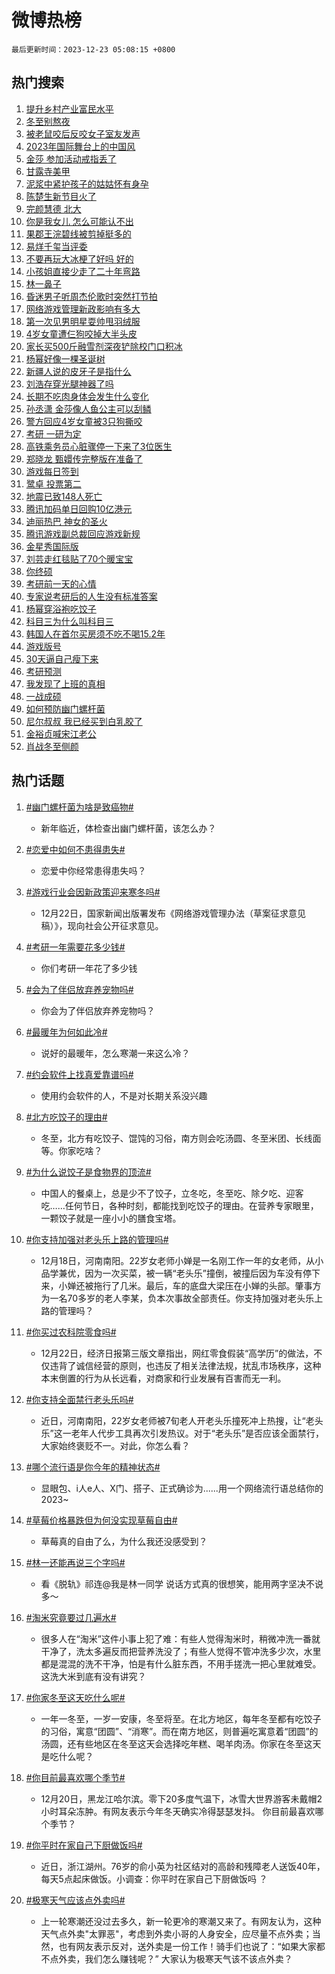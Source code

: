 # 微博热榜

`最后更新时间：2023-12-23 05:08:15 +0800`

## 热门搜索

1. [提升乡村产业富民水平](https://m.weibo.cn/search?containerid=100103type%3D1%26t%3D10%26q%3D%23%E6%8F%90%E5%8D%87%E4%B9%A1%E6%9D%91%E4%BA%A7%E4%B8%9A%E5%AF%8C%E6%B0%91%E6%B0%B4%E5%B9%B3%23&stream_entry_id=51&isnewpage=1&extparam=seat%3D1%26cate%3D10103%26stream_entry_id%3D51%26pos%3D0%26filter_type%3Drealtimehot%26c_type%3D51%26q%3D%2523%25E6%258F%2590%25E5%258D%2587%25E4%25B9%25A1%25E6%259D%2591%25E4%25BA%25A7%25E4%25B8%259A%25E5%25AF%258C%25E6%25B0%2591%25E6%25B0%25B4%25E5%25B9%25B3%2523%26dgr%3D0%26display_time%3D1703279294%26pre_seqid%3D1703279294079032185214)
1. [冬至别熬夜](https://m.weibo.cn/search?containerid=100103type%3D1%26t%3D10%26q%3D%E5%86%AC%E8%87%B3%E5%88%AB%E7%86%AC%E5%A4%9C&stream_entry_id=31&isnewpage=1&extparam=seat%3D1%26band_rank%3D1%26flag%3D16%26filter_type%3Drealtimehot%26stream_entry_id%3D31%26c_type%3D31%26dgr%3D0%26cate%3D5001%26lcate%3D5001%26q%3D%25E5%2586%25AC%25E8%2587%25B3%25E5%2588%25AB%25E7%2586%25AC%25E5%25A4%259C%26realpos%3D1%26pos%3D0%26display_time%3D1703279294%26pre_seqid%3D1703279294079032185214)
1. [被老鼠咬后反咬女子室友发声](https://m.weibo.cn/search?containerid=100103type%3D1%26t%3D10%26q%3D%23%E8%A2%AB%E8%80%81%E9%BC%A0%E5%92%AC%E5%90%8E%E5%8F%8D%E5%92%AC%E5%A5%B3%E5%AD%90%E5%AE%A4%E5%8F%8B%E5%8F%91%E5%A3%B0%23&stream_entry_id=31&isnewpage=1&extparam=seat%3D1%26band_rank%3D2%26flag%3D2%26filter_type%3Drealtimehot%26stream_entry_id%3D31%26c_type%3D31%26dgr%3D0%26cate%3D5001%26lcate%3D5001%26q%3D%2523%25E8%25A2%25AB%25E8%2580%2581%25E9%25BC%25A0%25E5%2592%25AC%25E5%2590%258E%25E5%258F%258D%25E5%2592%25AC%25E5%25A5%25B3%25E5%25AD%2590%25E5%25AE%25A4%25E5%258F%258B%25E5%258F%2591%25E5%25A3%25B0%2523%26realpos%3D2%26pos%3D1%26display_time%3D1703279294%26pre_seqid%3D1703279294079032185214)
1. [2023年国际舞台上的中国风](https://m.weibo.cn/search?containerid=100103type%3D1%26t%3D10%26q%3D%232023%E5%B9%B4%E5%9B%BD%E9%99%85%E8%88%9E%E5%8F%B0%E4%B8%8A%E7%9A%84%E4%B8%AD%E5%9B%BD%E9%A3%8E%23&stream_entry_id=31&isnewpage=1&extparam=seat%3D1%26band_rank%3D3%26flag%3D0%26filter_type%3Drealtimehot%26stream_entry_id%3D31%26c_type%3D31%26dgr%3D0%26cate%3D5001%26lcate%3D5001%26q%3D%25232023%25E5%25B9%25B4%25E5%259B%25BD%25E9%2599%2585%25E8%2588%259E%25E5%258F%25B0%25E4%25B8%258A%25E7%259A%2584%25E4%25B8%25AD%25E5%259B%25BD%25E9%25A3%258E%2523%26realpos%3D3%26pos%3D2%26display_time%3D1703279294%26pre_seqid%3D1703279294079032185214)
1. [金莎 参加活动戒指丢了](https://m.weibo.cn/search?containerid=100103type%3D1%26t%3D10%26q%3D%E9%87%91%E8%8E%8E+%E5%8F%82%E5%8A%A0%E6%B4%BB%E5%8A%A8%E6%88%92%E6%8C%87%E4%B8%A2%E4%BA%86&stream_entry_id=31&isnewpage=1&extparam=seat%3D1%26band_rank%3D4%26flag%3D2%26filter_type%3Drealtimehot%26stream_entry_id%3D31%26c_type%3D31%26dgr%3D0%26cate%3D5001%26lcate%3D5001%26q%3D%25E9%2587%2591%25E8%258E%258E%2520%25E5%258F%2582%25E5%258A%25A0%25E6%25B4%25BB%25E5%258A%25A8%25E6%2588%2592%25E6%258C%2587%25E4%25B8%25A2%25E4%25BA%2586%26realpos%3D4%26pos%3D3%26display_time%3D1703279294%26pre_seqid%3D1703279294079032185214)
1. [甘露寺美甲](https://m.weibo.cn/search?containerid=100103type%3D1%26t%3D10%26q%3D%E7%94%98%E9%9C%B2%E5%AF%BA%E7%BE%8E%E7%94%B2&stream_entry_id=31&isnewpage=1&extparam=seat%3D1%26band_rank%3D5%26flag%3D2%26filter_type%3Drealtimehot%26stream_entry_id%3D31%26c_type%3D31%26dgr%3D0%26cate%3D5001%26lcate%3D5001%26q%3D%25E7%2594%2598%25E9%259C%25B2%25E5%25AF%25BA%25E7%25BE%258E%25E7%2594%25B2%26realpos%3D5%26pos%3D4%26display_time%3D1703279294%26pre_seqid%3D1703279294079032185214)
1. [泥浆中紧护孩子的姑姑怀有身孕](https://m.weibo.cn/search?containerid=100103type%3D1%26t%3D10%26q%3D%23%E6%B3%A5%E6%B5%86%E4%B8%AD%E7%B4%A7%E6%8A%A4%E5%AD%A9%E5%AD%90%E7%9A%84%E5%A7%91%E5%A7%91%E6%80%80%E6%9C%89%E8%BA%AB%E5%AD%95%23&stream_entry_id=31&isnewpage=1&extparam=seat%3D1%26band_rank%3D6%26flag%3D0%26filter_type%3Drealtimehot%26stream_entry_id%3D31%26c_type%3D31%26dgr%3D0%26cate%3D5001%26lcate%3D5001%26q%3D%2523%25E6%25B3%25A5%25E6%25B5%2586%25E4%25B8%25AD%25E7%25B4%25A7%25E6%258A%25A4%25E5%25AD%25A9%25E5%25AD%2590%25E7%259A%2584%25E5%25A7%2591%25E5%25A7%2591%25E6%2580%2580%25E6%259C%2589%25E8%25BA%25AB%25E5%25AD%2595%2523%26realpos%3D6%26pos%3D5%26display_time%3D1703279294%26pre_seqid%3D1703279294079032185214)
1. [陈楚生新节目火了](https://m.weibo.cn/search?containerid=100103type%3D1%26t%3D10%26q%3D%23%E9%99%88%E6%A5%9A%E7%94%9F%E6%96%B0%E8%8A%82%E7%9B%AE%E7%81%AB%E4%BA%86%23&stream_entry_id=31&isnewpage=1&extparam=seat%3D1%26band_rank%3D7%26pos%3D6%26filter_type%3Drealtimehot%26is_ad_pos%3D1%26c_type%3D31%26topic_ad%3D1%26cate%3D5001%26stream_entry_id%3D31%26dgr%3D0%26adid%3D215477%26q%3D%2523%25E9%2599%2588%25E6%25A5%259A%25E7%2594%259F%25E6%2596%25B0%25E8%258A%2582%25E7%259B%25AE%25E7%2581%25AB%25E4%25BA%2586%2523%26lcate%3D5001%26display_time%3D1703279294%26pre_seqid%3D1703279294079032185214)
1. [完颜慧德 北大](https://m.weibo.cn/search?containerid=100103type%3D1%26t%3D10%26q%3D%E5%AE%8C%E9%A2%9C%E6%85%A7%E5%BE%B7+%E5%8C%97%E5%A4%A7&stream_entry_id=31&isnewpage=1&extparam=seat%3D1%26band_rank%3D7%26flag%3D2%26filter_type%3Drealtimehot%26stream_entry_id%3D31%26c_type%3D31%26dgr%3D0%26cate%3D5001%26lcate%3D5001%26q%3D%25E5%25AE%258C%25E9%25A2%259C%25E6%2585%25A7%25E5%25BE%25B7%2520%25E5%258C%2597%25E5%25A4%25A7%26realpos%3D7%26pos%3D7%26display_time%3D1703279294%26pre_seqid%3D1703279294079032185214)
1. [你是我女儿 怎么可能认不出](https://m.weibo.cn/search?containerid=100103type%3D1%26t%3D10%26q%3D%E4%BD%A0%E6%98%AF%E6%88%91%E5%A5%B3%E5%84%BF+%E6%80%8E%E4%B9%88%E5%8F%AF%E8%83%BD%E8%AE%A4%E4%B8%8D%E5%87%BA&stream_entry_id=31&isnewpage=1&extparam=seat%3D1%26band_rank%3D8%26flag%3D2%26filter_type%3Drealtimehot%26stream_entry_id%3D31%26c_type%3D31%26dgr%3D0%26cate%3D5001%26lcate%3D5001%26q%3D%25E4%25BD%25A0%25E6%2598%25AF%25E6%2588%2591%25E5%25A5%25B3%25E5%2584%25BF%2520%25E6%2580%258E%25E4%25B9%2588%25E5%258F%25AF%25E8%2583%25BD%25E8%25AE%25A4%25E4%25B8%258D%25E5%2587%25BA%26realpos%3D8%26pos%3D8%26display_time%3D1703279294%26pre_seqid%3D1703279294079032185214)
1. [果郡王浣碧线被剪掉挺多的](https://m.weibo.cn/search?containerid=100103type%3D1%26t%3D10%26q%3D%E6%9E%9C%E9%83%A1%E7%8E%8B%E6%B5%A3%E7%A2%A7%E7%BA%BF%E8%A2%AB%E5%89%AA%E6%8E%89%E6%8C%BA%E5%A4%9A%E7%9A%84&stream_entry_id=31&isnewpage=1&extparam=seat%3D1%26band_rank%3D9%26flag%3D2%26filter_type%3Drealtimehot%26stream_entry_id%3D31%26c_type%3D31%26dgr%3D0%26cate%3D5001%26lcate%3D5001%26q%3D%25E6%259E%259C%25E9%2583%25A1%25E7%258E%258B%25E6%25B5%25A3%25E7%25A2%25A7%25E7%25BA%25BF%25E8%25A2%25AB%25E5%2589%25AA%25E6%258E%2589%25E6%258C%25BA%25E5%25A4%259A%25E7%259A%2584%26realpos%3D9%26pos%3D9%26display_time%3D1703279294%26pre_seqid%3D1703279294079032185214)
1. [易烊千玺当评委](https://m.weibo.cn/search?containerid=100103type%3D1%26t%3D10%26q%3D%E6%98%93%E7%83%8A%E5%8D%83%E7%8E%BA%E5%BD%93%E8%AF%84%E5%A7%94&stream_entry_id=31&isnewpage=1&extparam=seat%3D1%26band_rank%3D10%26flag%3D16%26filter_type%3Drealtimehot%26stream_entry_id%3D31%26c_type%3D31%26dgr%3D0%26cate%3D5001%26lcate%3D5001%26q%3D%25E6%2598%2593%25E7%2583%258A%25E5%258D%2583%25E7%258E%25BA%25E5%25BD%2593%25E8%25AF%2584%25E5%25A7%2594%26realpos%3D10%26pos%3D10%26display_time%3D1703279294%26pre_seqid%3D1703279294079032185214)
1. [不要再玩大冰梗了好吗 好的](https://m.weibo.cn/search?containerid=100103type%3D1%26t%3D10%26q%3D%E4%B8%8D%E8%A6%81%E5%86%8D%E7%8E%A9%E5%A4%A7%E5%86%B0%E6%A2%97%E4%BA%86%E5%A5%BD%E5%90%97+%E5%A5%BD%E7%9A%84&stream_entry_id=31&isnewpage=1&extparam=seat%3D1%26band_rank%3D11%26flag%3D2%26filter_type%3Drealtimehot%26stream_entry_id%3D31%26c_type%3D31%26dgr%3D0%26cate%3D5001%26lcate%3D5001%26q%3D%25E4%25B8%258D%25E8%25A6%2581%25E5%2586%258D%25E7%258E%25A9%25E5%25A4%25A7%25E5%2586%25B0%25E6%25A2%2597%25E4%25BA%2586%25E5%25A5%25BD%25E5%2590%2597%2520%25E5%25A5%25BD%25E7%259A%2584%26realpos%3D11%26pos%3D11%26display_time%3D1703279294%26pre_seqid%3D1703279294079032185214)
1. [小孩姐直接少走了二十年弯路](https://m.weibo.cn/search?containerid=100103type%3D1%26t%3D10%26q%3D%E5%B0%8F%E5%AD%A9%E5%A7%90%E7%9B%B4%E6%8E%A5%E5%B0%91%E8%B5%B0%E4%BA%86%E4%BA%8C%E5%8D%81%E5%B9%B4%E5%BC%AF%E8%B7%AF&stream_entry_id=31&isnewpage=1&extparam=seat%3D1%26band_rank%3D12%26flag%3D2%26filter_type%3Drealtimehot%26stream_entry_id%3D31%26c_type%3D31%26dgr%3D0%26cate%3D5001%26lcate%3D5001%26q%3D%25E5%25B0%258F%25E5%25AD%25A9%25E5%25A7%2590%25E7%259B%25B4%25E6%258E%25A5%25E5%25B0%2591%25E8%25B5%25B0%25E4%25BA%2586%25E4%25BA%258C%25E5%258D%2581%25E5%25B9%25B4%25E5%25BC%25AF%25E8%25B7%25AF%26realpos%3D12%26pos%3D12%26display_time%3D1703279294%26pre_seqid%3D1703279294079032185214)
1. [林一鼻子](https://m.weibo.cn/search?containerid=100103type%3D1%26t%3D10%26q%3D%E6%9E%97%E4%B8%80%E9%BC%BB%E5%AD%90&stream_entry_id=31&isnewpage=1&extparam=seat%3D1%26band_rank%3D13%26flag%3D2%26filter_type%3Drealtimehot%26stream_entry_id%3D31%26c_type%3D31%26dgr%3D0%26cate%3D5001%26lcate%3D5001%26q%3D%25E6%259E%2597%25E4%25B8%2580%25E9%25BC%25BB%25E5%25AD%2590%26realpos%3D13%26pos%3D13%26display_time%3D1703279294%26pre_seqid%3D1703279294079032185214)
1. [昏迷男子听周杰伦歌时突然打节拍](https://m.weibo.cn/search?containerid=100103type%3D1%26t%3D10%26q%3D%23%E6%98%8F%E8%BF%B7%E7%94%B7%E5%AD%90%E5%90%AC%E5%91%A8%E6%9D%B0%E4%BC%A6%E6%AD%8C%E6%97%B6%E7%AA%81%E7%84%B6%E6%89%93%E8%8A%82%E6%8B%8D%23&stream_entry_id=31&isnewpage=1&extparam=seat%3D1%26band_rank%3D14%26flag%3D32768%26filter_type%3Drealtimehot%26stream_entry_id%3D31%26c_type%3D31%26dgr%3D0%26cate%3D5001%26lcate%3D5001%26q%3D%2523%25E6%2598%258F%25E8%25BF%25B7%25E7%2594%25B7%25E5%25AD%2590%25E5%2590%25AC%25E5%2591%25A8%25E6%259D%25B0%25E4%25BC%25A6%25E6%25AD%258C%25E6%2597%25B6%25E7%25AA%2581%25E7%2584%25B6%25E6%2589%2593%25E8%258A%2582%25E6%258B%258D%2523%26realpos%3D14%26pos%3D14%26display_time%3D1703279294%26pre_seqid%3D1703279294079032185214)
1. [网络游戏管理新政影响有多大](https://m.weibo.cn/search?containerid=100103type%3D1%26t%3D10%26q%3D%23%E7%BD%91%E7%BB%9C%E6%B8%B8%E6%88%8F%E7%AE%A1%E7%90%86%E6%96%B0%E6%94%BF%E5%BD%B1%E5%93%8D%E6%9C%89%E5%A4%9A%E5%A4%A7%23&stream_entry_id=31&isnewpage=1&extparam=seat%3D1%26band_rank%3D15%26flag%3D0%26filter_type%3Drealtimehot%26stream_entry_id%3D31%26c_type%3D31%26dgr%3D0%26cate%3D5001%26lcate%3D5001%26q%3D%2523%25E7%25BD%2591%25E7%25BB%259C%25E6%25B8%25B8%25E6%2588%258F%25E7%25AE%25A1%25E7%2590%2586%25E6%2596%25B0%25E6%2594%25BF%25E5%25BD%25B1%25E5%2593%258D%25E6%259C%2589%25E5%25A4%259A%25E5%25A4%25A7%2523%26realpos%3D15%26pos%3D15%26display_time%3D1703279294%26pre_seqid%3D1703279294079032185214)
1. [第一次见男明星耍帅甩羽绒服](https://m.weibo.cn/search?containerid=100103type%3D1%26t%3D10%26q%3D%E7%AC%AC%E4%B8%80%E6%AC%A1%E8%A7%81%E7%94%B7%E6%98%8E%E6%98%9F%E8%80%8D%E5%B8%85%E7%94%A9%E7%BE%BD%E7%BB%92%E6%9C%8D&stream_entry_id=31&isnewpage=1&extparam=seat%3D1%26band_rank%3D16%26flag%3D2%26filter_type%3Drealtimehot%26stream_entry_id%3D31%26c_type%3D31%26dgr%3D0%26cate%3D5001%26lcate%3D5001%26q%3D%25E7%25AC%25AC%25E4%25B8%2580%25E6%25AC%25A1%25E8%25A7%2581%25E7%2594%25B7%25E6%2598%258E%25E6%2598%259F%25E8%2580%258D%25E5%25B8%2585%25E7%2594%25A9%25E7%25BE%25BD%25E7%25BB%2592%25E6%259C%258D%26realpos%3D16%26pos%3D16%26display_time%3D1703279294%26pre_seqid%3D1703279294079032185214)
1. [4岁女童遭仨狗咬掉大半头皮](https://m.weibo.cn/search?containerid=100103type%3D1%26t%3D10%26q%3D%234%E5%B2%81%E5%A5%B3%E7%AB%A5%E9%81%AD%E4%BB%A8%E7%8B%97%E5%92%AC%E6%8E%89%E5%A4%A7%E5%8D%8A%E5%A4%B4%E7%9A%AE%23&stream_entry_id=31&isnewpage=1&extparam=seat%3D1%26band_rank%3D17%26flag%3D0%26filter_type%3Drealtimehot%26stream_entry_id%3D31%26c_type%3D31%26dgr%3D0%26cate%3D5001%26lcate%3D5001%26q%3D%25234%25E5%25B2%2581%25E5%25A5%25B3%25E7%25AB%25A5%25E9%2581%25AD%25E4%25BB%25A8%25E7%258B%2597%25E5%2592%25AC%25E6%258E%2589%25E5%25A4%25A7%25E5%258D%258A%25E5%25A4%25B4%25E7%259A%25AE%2523%26realpos%3D17%26pos%3D17%26display_time%3D1703279294%26pre_seqid%3D1703279294079032185214)
1. [家长买500斤融雪剂深夜铲除校门口积冰](https://m.weibo.cn/search?containerid=100103type%3D1%26t%3D10%26q%3D%23%E5%AE%B6%E9%95%BF%E4%B9%B0500%E6%96%A4%E8%9E%8D%E9%9B%AA%E5%89%82%E6%B7%B1%E5%A4%9C%E9%93%B2%E9%99%A4%E6%A0%A1%E9%97%A8%E5%8F%A3%E7%A7%AF%E5%86%B0%23&stream_entry_id=31&isnewpage=1&extparam=seat%3D1%26band_rank%3D18%26flag%3D32768%26filter_type%3Drealtimehot%26stream_entry_id%3D31%26c_type%3D31%26dgr%3D0%26cate%3D5001%26lcate%3D5001%26q%3D%2523%25E5%25AE%25B6%25E9%2595%25BF%25E4%25B9%25B0500%25E6%2596%25A4%25E8%259E%258D%25E9%259B%25AA%25E5%2589%2582%25E6%25B7%25B1%25E5%25A4%259C%25E9%2593%25B2%25E9%2599%25A4%25E6%25A0%25A1%25E9%2597%25A8%25E5%258F%25A3%25E7%25A7%25AF%25E5%2586%25B0%2523%26realpos%3D18%26pos%3D18%26display_time%3D1703279294%26pre_seqid%3D1703279294079032185214)
1. [杨幂好像一棵圣诞树](https://m.weibo.cn/search?containerid=100103type%3D1%26t%3D10%26q%3D%E6%9D%A8%E5%B9%82%E5%A5%BD%E5%83%8F%E4%B8%80%E6%A3%B5%E5%9C%A3%E8%AF%9E%E6%A0%91&stream_entry_id=31&isnewpage=1&extparam=seat%3D1%26band_rank%3D19%26flag%3D2%26filter_type%3Drealtimehot%26stream_entry_id%3D31%26c_type%3D31%26dgr%3D0%26cate%3D5001%26lcate%3D5001%26q%3D%25E6%259D%25A8%25E5%25B9%2582%25E5%25A5%25BD%25E5%2583%258F%25E4%25B8%2580%25E6%25A3%25B5%25E5%259C%25A3%25E8%25AF%259E%25E6%25A0%2591%26realpos%3D19%26pos%3D19%26display_time%3D1703279294%26pre_seqid%3D1703279294079032185214)
1. [新疆人说的皮牙子是指什么](https://m.weibo.cn/search?containerid=100103type%3D1%26t%3D10%26q%3D%23%E6%96%B0%E7%96%86%E4%BA%BA%E8%AF%B4%E7%9A%84%E7%9A%AE%E7%89%99%E5%AD%90%E6%98%AF%E6%8C%87%E4%BB%80%E4%B9%88%23&stream_entry_id=31&isnewpage=1&extparam=seat%3D1%26band_rank%3D20%26flag%3D2%26filter_type%3Drealtimehot%26stream_entry_id%3D31%26c_type%3D31%26dgr%3D0%26cate%3D5001%26lcate%3D5001%26q%3D%2523%25E6%2596%25B0%25E7%2596%2586%25E4%25BA%25BA%25E8%25AF%25B4%25E7%259A%2584%25E7%259A%25AE%25E7%2589%2599%25E5%25AD%2590%25E6%2598%25AF%25E6%258C%2587%25E4%25BB%2580%25E4%25B9%2588%2523%26realpos%3D20%26pos%3D20%26display_time%3D1703279294%26pre_seqid%3D1703279294079032185214)
1. [刘浩存穿光腿神器了吗](https://m.weibo.cn/search?containerid=100103type%3D1%26t%3D10%26q%3D%E5%88%98%E6%B5%A9%E5%AD%98%E7%A9%BF%E5%85%89%E8%85%BF%E7%A5%9E%E5%99%A8%E4%BA%86%E5%90%97&stream_entry_id=31&isnewpage=1&extparam=seat%3D1%26band_rank%3D21%26flag%3D2%26filter_type%3Drealtimehot%26stream_entry_id%3D31%26c_type%3D31%26dgr%3D0%26cate%3D5001%26lcate%3D5001%26q%3D%25E5%2588%2598%25E6%25B5%25A9%25E5%25AD%2598%25E7%25A9%25BF%25E5%2585%2589%25E8%2585%25BF%25E7%25A5%259E%25E5%2599%25A8%25E4%25BA%2586%25E5%2590%2597%26realpos%3D21%26pos%3D21%26display_time%3D1703279294%26pre_seqid%3D1703279294079032185214)
1. [长期不吃肉身体会发生什么变化](https://m.weibo.cn/search?containerid=100103type%3D1%26t%3D10%26q%3D%23%E9%95%BF%E6%9C%9F%E4%B8%8D%E5%90%83%E8%82%89%E8%BA%AB%E4%BD%93%E4%BC%9A%E5%8F%91%E7%94%9F%E4%BB%80%E4%B9%88%E5%8F%98%E5%8C%96%23&stream_entry_id=31&isnewpage=1&extparam=seat%3D1%26band_rank%3D22%26flag%3D0%26filter_type%3Drealtimehot%26stream_entry_id%3D31%26c_type%3D31%26dgr%3D0%26cate%3D5001%26lcate%3D5001%26q%3D%2523%25E9%2595%25BF%25E6%259C%259F%25E4%25B8%258D%25E5%2590%2583%25E8%2582%2589%25E8%25BA%25AB%25E4%25BD%2593%25E4%25BC%259A%25E5%258F%2591%25E7%2594%259F%25E4%25BB%2580%25E4%25B9%2588%25E5%258F%2598%25E5%258C%2596%2523%26realpos%3D22%26pos%3D22%26display_time%3D1703279294%26pre_seqid%3D1703279294079032185214)
1. [孙丞潇 金莎像人鱼公主可以刮鳞](https://m.weibo.cn/search?containerid=100103type%3D1%26t%3D10%26q%3D%E5%AD%99%E4%B8%9E%E6%BD%87+%E9%87%91%E8%8E%8E%E5%83%8F%E4%BA%BA%E9%B1%BC%E5%85%AC%E4%B8%BB%E5%8F%AF%E4%BB%A5%E5%88%AE%E9%B3%9E&stream_entry_id=31&isnewpage=1&extparam=seat%3D1%26band_rank%3D23%26flag%3D0%26filter_type%3Drealtimehot%26stream_entry_id%3D31%26c_type%3D31%26dgr%3D0%26cate%3D5001%26lcate%3D5001%26q%3D%25E5%25AD%2599%25E4%25B8%259E%25E6%25BD%2587%2520%25E9%2587%2591%25E8%258E%258E%25E5%2583%258F%25E4%25BA%25BA%25E9%25B1%25BC%25E5%2585%25AC%25E4%25B8%25BB%25E5%258F%25AF%25E4%25BB%25A5%25E5%2588%25AE%25E9%25B3%259E%26realpos%3D23%26pos%3D23%26display_time%3D1703279294%26pre_seqid%3D1703279294079032185214)
1. [警方回应4岁女童被3只狗撕咬](https://m.weibo.cn/search?containerid=100103type%3D1%26t%3D10%26q%3D%23%E8%AD%A6%E6%96%B9%E5%9B%9E%E5%BA%944%E5%B2%81%E5%A5%B3%E7%AB%A5%E8%A2%AB3%E5%8F%AA%E7%8B%97%E6%92%95%E5%92%AC%23&stream_entry_id=31&isnewpage=1&extparam=seat%3D1%26band_rank%3D24%26flag%3D0%26filter_type%3Drealtimehot%26stream_entry_id%3D31%26c_type%3D31%26dgr%3D0%26cate%3D5001%26lcate%3D5001%26q%3D%2523%25E8%25AD%25A6%25E6%2596%25B9%25E5%259B%259E%25E5%25BA%25944%25E5%25B2%2581%25E5%25A5%25B3%25E7%25AB%25A5%25E8%25A2%25AB3%25E5%258F%25AA%25E7%258B%2597%25E6%2592%2595%25E5%2592%25AC%2523%26realpos%3D24%26pos%3D24%26display_time%3D1703279294%26pre_seqid%3D1703279294079032185214)
1. [考研 一研为定](https://m.weibo.cn/search?containerid=100103type%3D1%26t%3D10%26q%3D%E8%80%83%E7%A0%94+%E4%B8%80%E7%A0%94%E4%B8%BA%E5%AE%9A&stream_entry_id=31&isnewpage=1&extparam=seat%3D1%26band_rank%3D25%26flag%3D0%26filter_type%3Drealtimehot%26stream_entry_id%3D31%26c_type%3D31%26dgr%3D0%26cate%3D5001%26lcate%3D5001%26q%3D%25E8%2580%2583%25E7%25A0%2594%2520%25E4%25B8%2580%25E7%25A0%2594%25E4%25B8%25BA%25E5%25AE%259A%26realpos%3D25%26pos%3D25%26display_time%3D1703279294%26pre_seqid%3D1703279294079032185214)
1. [高铁乘务员心脏骤停一下来了3位医生](https://m.weibo.cn/search?containerid=100103type%3D1%26t%3D10%26q%3D%23%E9%AB%98%E9%93%81%E4%B9%98%E5%8A%A1%E5%91%98%E5%BF%83%E8%84%8F%E9%AA%A4%E5%81%9C%E4%B8%80%E4%B8%8B%E6%9D%A5%E4%BA%863%E4%BD%8D%E5%8C%BB%E7%94%9F%23&stream_entry_id=31&isnewpage=1&extparam=seat%3D1%26band_rank%3D26%26flag%3D32768%26filter_type%3Drealtimehot%26stream_entry_id%3D31%26c_type%3D31%26dgr%3D0%26cate%3D5001%26lcate%3D5001%26q%3D%2523%25E9%25AB%2598%25E9%2593%2581%25E4%25B9%2598%25E5%258A%25A1%25E5%2591%2598%25E5%25BF%2583%25E8%2584%258F%25E9%25AA%25A4%25E5%2581%259C%25E4%25B8%2580%25E4%25B8%258B%25E6%259D%25A5%25E4%25BA%25863%25E4%25BD%258D%25E5%258C%25BB%25E7%2594%259F%2523%26realpos%3D26%26pos%3D26%26display_time%3D1703279294%26pre_seqid%3D1703279294079032185214)
1. [郑晓龙 甄嬛传完整版在准备了](https://m.weibo.cn/search?containerid=100103type%3D1%26t%3D10%26q%3D%E9%83%91%E6%99%93%E9%BE%99+%E7%94%84%E5%AC%9B%E4%BC%A0%E5%AE%8C%E6%95%B4%E7%89%88%E5%9C%A8%E5%87%86%E5%A4%87%E4%BA%86&stream_entry_id=31&isnewpage=1&extparam=seat%3D1%26band_rank%3D27%26flag%3D0%26filter_type%3Drealtimehot%26stream_entry_id%3D31%26c_type%3D31%26dgr%3D0%26cate%3D5001%26lcate%3D5001%26q%3D%25E9%2583%2591%25E6%2599%2593%25E9%25BE%2599%2520%25E7%2594%2584%25E5%25AC%259B%25E4%25BC%25A0%25E5%25AE%258C%25E6%2595%25B4%25E7%2589%2588%25E5%259C%25A8%25E5%2587%2586%25E5%25A4%2587%25E4%25BA%2586%26realpos%3D27%26pos%3D27%26display_time%3D1703279294%26pre_seqid%3D1703279294079032185214)
1. [游戏每日签到](https://m.weibo.cn/search?containerid=100103type%3D1%26t%3D10%26q%3D%E6%B8%B8%E6%88%8F%E6%AF%8F%E6%97%A5%E7%AD%BE%E5%88%B0&stream_entry_id=31&isnewpage=1&extparam=seat%3D1%26band_rank%3D28%26flag%3D0%26filter_type%3Drealtimehot%26stream_entry_id%3D31%26c_type%3D31%26dgr%3D0%26cate%3D5001%26lcate%3D5001%26q%3D%25E6%25B8%25B8%25E6%2588%258F%25E6%25AF%258F%25E6%2597%25A5%25E7%25AD%25BE%25E5%2588%25B0%26realpos%3D28%26pos%3D28%26display_time%3D1703279294%26pre_seqid%3D1703279294079032185214)
1. [鹭卓 投票第二](https://m.weibo.cn/search?containerid=100103type%3D1%26t%3D10%26q%3D%E9%B9%AD%E5%8D%93+%E6%8A%95%E7%A5%A8%E7%AC%AC%E4%BA%8C&stream_entry_id=31&isnewpage=1&extparam=seat%3D1%26band_rank%3D29%26flag%3D0%26filter_type%3Drealtimehot%26stream_entry_id%3D31%26c_type%3D31%26dgr%3D0%26cate%3D5001%26lcate%3D5001%26q%3D%25E9%25B9%25AD%25E5%258D%2593%2520%25E6%258A%2595%25E7%25A5%25A8%25E7%25AC%25AC%25E4%25BA%258C%26realpos%3D29%26pos%3D29%26display_time%3D1703279294%26pre_seqid%3D1703279294079032185214)
1. [地震已致148人死亡](https://m.weibo.cn/search?containerid=100103type%3D1%26t%3D10%26q%3D%23%E5%9C%B0%E9%9C%87%E5%B7%B2%E8%87%B4148%E4%BA%BA%E6%AD%BB%E4%BA%A1%23&stream_entry_id=31&isnewpage=1&extparam=seat%3D1%26band_rank%3D30%26flag%3D0%26filter_type%3Drealtimehot%26stream_entry_id%3D31%26c_type%3D31%26dgr%3D0%26cate%3D5001%26lcate%3D5001%26q%3D%2523%25E5%259C%25B0%25E9%259C%2587%25E5%25B7%25B2%25E8%2587%25B4148%25E4%25BA%25BA%25E6%25AD%25BB%25E4%25BA%25A1%2523%26realpos%3D30%26pos%3D30%26display_time%3D1703279294%26pre_seqid%3D1703279294079032185214)
1. [腾讯加码单日回购10亿港元](https://m.weibo.cn/search?containerid=100103type%3D1%26t%3D10%26q%3D%23%E8%85%BE%E8%AE%AF%E5%8A%A0%E7%A0%81%E5%8D%95%E6%97%A5%E5%9B%9E%E8%B4%AD10%E4%BA%BF%E6%B8%AF%E5%85%83%23&stream_entry_id=31&isnewpage=1&extparam=seat%3D1%26band_rank%3D31%26flag%3D0%26filter_type%3Drealtimehot%26stream_entry_id%3D31%26c_type%3D31%26dgr%3D0%26cate%3D5001%26lcate%3D5001%26q%3D%2523%25E8%2585%25BE%25E8%25AE%25AF%25E5%258A%25A0%25E7%25A0%2581%25E5%258D%2595%25E6%2597%25A5%25E5%259B%259E%25E8%25B4%25AD10%25E4%25BA%25BF%25E6%25B8%25AF%25E5%2585%2583%2523%26realpos%3D31%26pos%3D31%26display_time%3D1703279294%26pre_seqid%3D1703279294079032185214)
1. [迪丽热巴 神女的圣火](https://m.weibo.cn/search?containerid=100103type%3D1%26t%3D10%26q%3D%E8%BF%AA%E4%B8%BD%E7%83%AD%E5%B7%B4+%E7%A5%9E%E5%A5%B3%E7%9A%84%E5%9C%A3%E7%81%AB&stream_entry_id=31&isnewpage=1&extparam=seat%3D1%26band_rank%3D32%26flag%3D0%26filter_type%3Drealtimehot%26stream_entry_id%3D31%26c_type%3D31%26dgr%3D0%26cate%3D5001%26lcate%3D5001%26q%3D%25E8%25BF%25AA%25E4%25B8%25BD%25E7%2583%25AD%25E5%25B7%25B4%2520%25E7%25A5%259E%25E5%25A5%25B3%25E7%259A%2584%25E5%259C%25A3%25E7%2581%25AB%26realpos%3D32%26pos%3D32%26display_time%3D1703279294%26pre_seqid%3D1703279294079032185214)
1. [腾讯游戏副总裁回应游戏新规](https://m.weibo.cn/search?containerid=100103type%3D1%26t%3D10%26q%3D%23%E8%85%BE%E8%AE%AF%E6%B8%B8%E6%88%8F%E5%89%AF%E6%80%BB%E8%A3%81%E5%9B%9E%E5%BA%94%E6%B8%B8%E6%88%8F%E6%96%B0%E8%A7%84%23&stream_entry_id=31&isnewpage=1&extparam=seat%3D1%26band_rank%3D33%26flag%3D0%26filter_type%3Drealtimehot%26stream_entry_id%3D31%26c_type%3D31%26dgr%3D0%26cate%3D5001%26lcate%3D5001%26q%3D%2523%25E8%2585%25BE%25E8%25AE%25AF%25E6%25B8%25B8%25E6%2588%258F%25E5%2589%25AF%25E6%2580%25BB%25E8%25A3%2581%25E5%259B%259E%25E5%25BA%2594%25E6%25B8%25B8%25E6%2588%258F%25E6%2596%25B0%25E8%25A7%2584%2523%26realpos%3D33%26pos%3D33%26display_time%3D1703279294%26pre_seqid%3D1703279294079032185214)
1. [金星秀国际版](https://m.weibo.cn/search?containerid=100103type%3D1%26t%3D10%26q%3D%E9%87%91%E6%98%9F%E7%A7%80%E5%9B%BD%E9%99%85%E7%89%88&stream_entry_id=31&isnewpage=1&extparam=seat%3D1%26band_rank%3D34%26flag%3D1%26filter_type%3Drealtimehot%26stream_entry_id%3D31%26c_type%3D31%26dgr%3D0%26cate%3D5001%26lcate%3D5001%26q%3D%25E9%2587%2591%25E6%2598%259F%25E7%25A7%2580%25E5%259B%25BD%25E9%2599%2585%25E7%2589%2588%26realpos%3D34%26pos%3D34%26display_time%3D1703279294%26pre_seqid%3D1703279294079032185214)
1. [刘芸走红毯贴了70个暖宝宝](https://m.weibo.cn/search?containerid=100103type%3D1%26t%3D10%26q%3D%23%E5%88%98%E8%8A%B8%E8%B5%B0%E7%BA%A2%E6%AF%AF%E8%B4%B4%E4%BA%8670%E4%B8%AA%E6%9A%96%E5%AE%9D%E5%AE%9D%23&stream_entry_id=31&isnewpage=1&extparam=seat%3D1%26band_rank%3D35%26flag%3D0%26filter_type%3Drealtimehot%26stream_entry_id%3D31%26c_type%3D31%26dgr%3D0%26cate%3D5001%26lcate%3D5001%26q%3D%2523%25E5%2588%2598%25E8%258A%25B8%25E8%25B5%25B0%25E7%25BA%25A2%25E6%25AF%25AF%25E8%25B4%25B4%25E4%25BA%258670%25E4%25B8%25AA%25E6%259A%2596%25E5%25AE%259D%25E5%25AE%259D%2523%26realpos%3D35%26pos%3D35%26display_time%3D1703279294%26pre_seqid%3D1703279294079032185214)
1. [你终硕](https://m.weibo.cn/search?containerid=100103type%3D1%26t%3D10%26q%3D%E4%BD%A0%E7%BB%88%E7%A1%95&stream_entry_id=31&isnewpage=1&extparam=seat%3D1%26band_rank%3D36%26flag%3D0%26filter_type%3Drealtimehot%26stream_entry_id%3D31%26c_type%3D31%26dgr%3D0%26cate%3D5001%26lcate%3D5001%26q%3D%25E4%25BD%25A0%25E7%25BB%2588%25E7%25A1%2595%26realpos%3D36%26pos%3D36%26display_time%3D1703279294%26pre_seqid%3D1703279294079032185214)
1. [考研前一天的心情](https://m.weibo.cn/search?containerid=100103type%3D1%26t%3D10%26q%3D%23%E8%80%83%E7%A0%94%E5%89%8D%E4%B8%80%E5%A4%A9%E7%9A%84%E5%BF%83%E6%83%85%23&stream_entry_id=31&isnewpage=1&extparam=seat%3D1%26band_rank%3D37%26flag%3D0%26filter_type%3Drealtimehot%26stream_entry_id%3D31%26c_type%3D31%26dgr%3D0%26cate%3D5001%26lcate%3D5001%26q%3D%2523%25E8%2580%2583%25E7%25A0%2594%25E5%2589%258D%25E4%25B8%2580%25E5%25A4%25A9%25E7%259A%2584%25E5%25BF%2583%25E6%2583%2585%2523%26realpos%3D37%26pos%3D37%26display_time%3D1703279294%26pre_seqid%3D1703279294079032185214)
1. [专家说考研后的人生没有标准答案](https://m.weibo.cn/search?containerid=100103type%3D1%26t%3D10%26q%3D%23%E4%B8%93%E5%AE%B6%E8%AF%B4%E8%80%83%E7%A0%94%E5%90%8E%E7%9A%84%E4%BA%BA%E7%94%9F%E6%B2%A1%E6%9C%89%E6%A0%87%E5%87%86%E7%AD%94%E6%A1%88%23&stream_entry_id=31&isnewpage=1&extparam=seat%3D1%26band_rank%3D38%26flag%3D0%26filter_type%3Drealtimehot%26stream_entry_id%3D31%26c_type%3D31%26dgr%3D0%26cate%3D5001%26lcate%3D5001%26q%3D%2523%25E4%25B8%2593%25E5%25AE%25B6%25E8%25AF%25B4%25E8%2580%2583%25E7%25A0%2594%25E5%2590%258E%25E7%259A%2584%25E4%25BA%25BA%25E7%2594%259F%25E6%25B2%25A1%25E6%259C%2589%25E6%25A0%2587%25E5%2587%2586%25E7%25AD%2594%25E6%25A1%2588%2523%26realpos%3D38%26pos%3D38%26display_time%3D1703279294%26pre_seqid%3D1703279294079032185214)
1. [杨幂穿浴袍吃饺子](https://m.weibo.cn/search?containerid=100103type%3D1%26t%3D10%26q%3D%23%E6%9D%A8%E5%B9%82%E7%A9%BF%E6%B5%B4%E8%A2%8D%E5%90%83%E9%A5%BA%E5%AD%90%23&stream_entry_id=31&isnewpage=1&extparam=seat%3D1%26band_rank%3D39%26flag%3D0%26filter_type%3Drealtimehot%26stream_entry_id%3D31%26c_type%3D31%26dgr%3D0%26cate%3D5001%26lcate%3D5001%26q%3D%2523%25E6%259D%25A8%25E5%25B9%2582%25E7%25A9%25BF%25E6%25B5%25B4%25E8%25A2%258D%25E5%2590%2583%25E9%25A5%25BA%25E5%25AD%2590%2523%26realpos%3D39%26pos%3D39%26display_time%3D1703279294%26pre_seqid%3D1703279294079032185214)
1. [科目三为什么叫科目三](https://m.weibo.cn/search?containerid=100103type%3D1%26t%3D10%26q%3D%E7%A7%91%E7%9B%AE%E4%B8%89%E4%B8%BA%E4%BB%80%E4%B9%88%E5%8F%AB%E7%A7%91%E7%9B%AE%E4%B8%89&stream_entry_id=31&isnewpage=1&extparam=seat%3D1%26band_rank%3D40%26flag%3D0%26filter_type%3Drealtimehot%26stream_entry_id%3D31%26c_type%3D31%26dgr%3D0%26cate%3D5001%26lcate%3D5001%26q%3D%25E7%25A7%2591%25E7%259B%25AE%25E4%25B8%2589%25E4%25B8%25BA%25E4%25BB%2580%25E4%25B9%2588%25E5%258F%25AB%25E7%25A7%2591%25E7%259B%25AE%25E4%25B8%2589%26realpos%3D40%26pos%3D40%26display_time%3D1703279294%26pre_seqid%3D1703279294079032185214)
1. [韩国人在首尔买房须不吃不喝15.2年](https://m.weibo.cn/search?containerid=100103type%3D1%26t%3D10%26q%3D%23%E9%9F%A9%E5%9B%BD%E4%BA%BA%E5%9C%A8%E9%A6%96%E5%B0%94%E4%B9%B0%E6%88%BF%E9%A1%BB%E4%B8%8D%E5%90%83%E4%B8%8D%E5%96%9D15.2%E5%B9%B4%23&stream_entry_id=31&isnewpage=1&extparam=seat%3D1%26band_rank%3D41%26flag%3D0%26filter_type%3Drealtimehot%26stream_entry_id%3D31%26c_type%3D31%26dgr%3D0%26cate%3D5001%26lcate%3D5001%26q%3D%2523%25E9%259F%25A9%25E5%259B%25BD%25E4%25BA%25BA%25E5%259C%25A8%25E9%25A6%2596%25E5%25B0%2594%25E4%25B9%25B0%25E6%2588%25BF%25E9%25A1%25BB%25E4%25B8%258D%25E5%2590%2583%25E4%25B8%258D%25E5%2596%259D15.2%25E5%25B9%25B4%2523%26realpos%3D41%26pos%3D41%26display_time%3D1703279294%26pre_seqid%3D1703279294079032185214)
1. [游戏版号](https://m.weibo.cn/search?containerid=100103type%3D1%26t%3D10%26q%3D%E6%B8%B8%E6%88%8F%E7%89%88%E5%8F%B7&stream_entry_id=31&isnewpage=1&extparam=seat%3D1%26band_rank%3D42%26flag%3D1%26filter_type%3Drealtimehot%26stream_entry_id%3D31%26c_type%3D31%26dgr%3D0%26cate%3D5001%26lcate%3D5001%26q%3D%25E6%25B8%25B8%25E6%2588%258F%25E7%2589%2588%25E5%258F%25B7%26realpos%3D42%26pos%3D42%26display_time%3D1703279294%26pre_seqid%3D1703279294079032185214)
1. [30天逼自己瘦下来](https://m.weibo.cn/search?containerid=100103type%3D1%26t%3D10%26q%3D30%E5%A4%A9%E9%80%BC%E8%87%AA%E5%B7%B1%E7%98%A6%E4%B8%8B%E6%9D%A5&stream_entry_id=31&isnewpage=1&extparam=seat%3D1%26band_rank%3D43%26flag%3D0%26filter_type%3Drealtimehot%26stream_entry_id%3D31%26c_type%3D31%26dgr%3D0%26cate%3D5001%26lcate%3D5001%26q%3D30%25E5%25A4%25A9%25E9%2580%25BC%25E8%2587%25AA%25E5%25B7%25B1%25E7%2598%25A6%25E4%25B8%258B%25E6%259D%25A5%26realpos%3D43%26pos%3D43%26display_time%3D1703279294%26pre_seqid%3D1703279294079032185214)
1. [考研预测](https://m.weibo.cn/search?containerid=100103type%3D1%26t%3D10%26q%3D%E8%80%83%E7%A0%94%E9%A2%84%E6%B5%8B&stream_entry_id=31&isnewpage=1&extparam=seat%3D1%26band_rank%3D44%26flag%3D0%26filter_type%3Drealtimehot%26stream_entry_id%3D31%26c_type%3D31%26dgr%3D0%26cate%3D5001%26lcate%3D5001%26q%3D%25E8%2580%2583%25E7%25A0%2594%25E9%25A2%2584%25E6%25B5%258B%26realpos%3D44%26pos%3D44%26display_time%3D1703279294%26pre_seqid%3D1703279294079032185214)
1. [我发现了上班的真相](https://m.weibo.cn/search?containerid=100103type%3D1%26t%3D10%26q%3D%E6%88%91%E5%8F%91%E7%8E%B0%E4%BA%86%E4%B8%8A%E7%8F%AD%E7%9A%84%E7%9C%9F%E7%9B%B8&stream_entry_id=31&isnewpage=1&extparam=seat%3D1%26band_rank%3D45%26flag%3D0%26filter_type%3Drealtimehot%26stream_entry_id%3D31%26c_type%3D31%26dgr%3D0%26cate%3D5001%26lcate%3D5001%26q%3D%25E6%2588%2591%25E5%258F%2591%25E7%258E%25B0%25E4%25BA%2586%25E4%25B8%258A%25E7%258F%25AD%25E7%259A%2584%25E7%259C%259F%25E7%259B%25B8%26realpos%3D45%26pos%3D45%26display_time%3D1703279294%26pre_seqid%3D1703279294079032185214)
1. [一战成硕](https://m.weibo.cn/search?containerid=100103type%3D1%26t%3D10%26q%3D%E4%B8%80%E6%88%98%E6%88%90%E7%A1%95&stream_entry_id=31&isnewpage=1&extparam=seat%3D1%26band_rank%3D46%26flag%3D0%26filter_type%3Drealtimehot%26stream_entry_id%3D31%26c_type%3D31%26dgr%3D0%26cate%3D5001%26lcate%3D5001%26q%3D%25E4%25B8%2580%25E6%2588%2598%25E6%2588%2590%25E7%25A1%2595%26realpos%3D46%26pos%3D46%26display_time%3D1703279294%26pre_seqid%3D1703279294079032185214)
1. [如何预防幽门螺杆菌](https://m.weibo.cn/search?containerid=100103type%3D1%26t%3D10%26q%3D%E5%A6%82%E4%BD%95%E9%A2%84%E9%98%B2%E5%B9%BD%E9%97%A8%E8%9E%BA%E6%9D%86%E8%8F%8C&stream_entry_id=31&isnewpage=1&extparam=seat%3D1%26band_rank%3D47%26flag%3D1%26filter_type%3Drealtimehot%26stream_entry_id%3D31%26c_type%3D31%26dgr%3D0%26cate%3D5001%26lcate%3D5001%26q%3D%25E5%25A6%2582%25E4%25BD%2595%25E9%25A2%2584%25E9%2598%25B2%25E5%25B9%25BD%25E9%2597%25A8%25E8%259E%25BA%25E6%259D%2586%25E8%258F%258C%26realpos%3D47%26pos%3D47%26display_time%3D1703279294%26pre_seqid%3D1703279294079032185214)
1. [尼尔叔叔 我已经买到白乳胶了](https://m.weibo.cn/search?containerid=100103type%3D1%26t%3D10%26q%3D%E5%B0%BC%E5%B0%94%E5%8F%94%E5%8F%94+%E6%88%91%E5%B7%B2%E7%BB%8F%E4%B9%B0%E5%88%B0%E7%99%BD%E4%B9%B3%E8%83%B6%E4%BA%86&stream_entry_id=31&isnewpage=1&extparam=seat%3D1%26band_rank%3D48%26flag%3D0%26filter_type%3Drealtimehot%26stream_entry_id%3D31%26c_type%3D31%26dgr%3D0%26cate%3D5001%26lcate%3D5001%26q%3D%25E5%25B0%25BC%25E5%25B0%2594%25E5%258F%2594%25E5%258F%2594%2520%25E6%2588%2591%25E5%25B7%25B2%25E7%25BB%258F%25E4%25B9%25B0%25E5%2588%25B0%25E7%2599%25BD%25E4%25B9%25B3%25E8%2583%25B6%25E4%25BA%2586%26realpos%3D48%26pos%3D48%26display_time%3D1703279294%26pre_seqid%3D1703279294079032185214)
1. [金裕贞喊宋江老公](https://m.weibo.cn/search?containerid=100103type%3D1%26t%3D10%26q%3D%E9%87%91%E8%A3%95%E8%B4%9E%E5%96%8A%E5%AE%8B%E6%B1%9F%E8%80%81%E5%85%AC&stream_entry_id=31&isnewpage=1&extparam=seat%3D1%26band_rank%3D49%26flag%3D0%26filter_type%3Drealtimehot%26stream_entry_id%3D31%26c_type%3D31%26dgr%3D0%26cate%3D5001%26lcate%3D5001%26q%3D%25E9%2587%2591%25E8%25A3%2595%25E8%25B4%259E%25E5%2596%258A%25E5%25AE%258B%25E6%25B1%259F%25E8%2580%2581%25E5%2585%25AC%26realpos%3D49%26pos%3D49%26display_time%3D1703279294%26pre_seqid%3D1703279294079032185214)
1. [肖战冬至侧颜](https://m.weibo.cn/search?containerid=100103type%3D1%26t%3D10%26q%3D%23%E8%82%96%E6%88%98%E5%86%AC%E8%87%B3%E4%BE%A7%E9%A2%9C%23&stream_entry_id=31&isnewpage=1&extparam=seat%3D1%26band_rank%3D50%26flag%3D0%26filter_type%3Drealtimehot%26stream_entry_id%3D31%26c_type%3D31%26dgr%3D0%26cate%3D5001%26lcate%3D5001%26q%3D%2523%25E8%2582%2596%25E6%2588%2598%25E5%2586%25AC%25E8%2587%25B3%25E4%25BE%25A7%25E9%25A2%259C%2523%26realpos%3D50%26pos%3D50%26display_time%3D1703279294%26pre_seqid%3D1703279294079032185214)

## 热门话题

1. [#幽门螺杆菌为啥是致癌物#](https://m.weibo.cn/search?containerid=231522type%3D1%26t%3D10%26q%3D%23%E5%B9%BD%E9%97%A8%E8%9E%BA%E6%9D%86%E8%8F%8C%E4%B8%BA%E5%95%A5%E6%98%AF%E8%87%B4%E7%99%8C%E7%89%A9%23&stream_entry_id=128&isnewpage=1&extparam=seat%3D1%26cate%3D5004%26lcate%3D5004%26pos%3D1-0-0%26c_type%3D128%26unitid%3D1703204241563%26dgr%3D0%26display_time%3D1703279295%26pre_seqid%3D1703279295402028612217)
    - 新年临近，体检查出幽门螺杆菌，该怎么办？

1. [#恋爱中如何不患得患失#](https://m.weibo.cn/search?containerid=231522type%3D1%26t%3D10%26q%3D%23%E6%81%8B%E7%88%B1%E4%B8%AD%E5%A6%82%E4%BD%95%E4%B8%8D%E6%82%A3%E5%BE%97%E6%82%A3%E5%A4%B1%23&stream_entry_id=128&isnewpage=1&extparam=seat%3D1%26cate%3D5004%26lcate%3D5004%26pos%3D1-0-1%26c_type%3D128%26unitid%3D1703149964066%26dgr%3D0%26display_time%3D1703279295%26pre_seqid%3D1703279295402028612217)
    - 恋爱中你经常患得患失吗？

1. [#游戏行业会因新政策迎来寒冬吗#](https://m.weibo.cn/search?containerid=231522type%3D1%26t%3D10%26q%3D%23%E6%B8%B8%E6%88%8F%E8%A1%8C%E4%B8%9A%E4%BC%9A%E5%9B%A0%E6%96%B0%E6%94%BF%E7%AD%96%E8%BF%8E%E6%9D%A5%E5%AF%92%E5%86%AC%E5%90%97%23&stream_entry_id=128&isnewpage=1&extparam=seat%3D1%26cate%3D5004%26lcate%3D5004%26pos%3D1-0-2%26c_type%3D128%26unitid%3D1703227936926%26dgr%3D0%26display_time%3D1703279295%26pre_seqid%3D1703279295402028612217)
    - 12月22日，国家新闻出版署发布《网络游戏管理办法（草案征求意见稿）》，现向社会公开征求意见。

1. [#考研一年需要花多少钱#](https://m.weibo.cn/search?containerid=231522type%3D1%26t%3D10%26q%3D%23%E8%80%83%E7%A0%94%E4%B8%80%E5%B9%B4%E9%9C%80%E8%A6%81%E8%8A%B1%E5%A4%9A%E5%B0%91%E9%92%B1%23&stream_entry_id=128&isnewpage=1&extparam=seat%3D1%26cate%3D5004%26lcate%3D5004%26pos%3D1-0-3%26c_type%3D128%26unitid%3D1703228251225%26dgr%3D0%26display_time%3D1703279295%26pre_seqid%3D1703279295402028612217)
    - 你们考研一年花了多少钱

1. [#会为了伴侣放弃养宠物吗#](https://m.weibo.cn/search?containerid=231522type%3D1%26t%3D10%26q%3D%23%E4%BC%9A%E4%B8%BA%E4%BA%86%E4%BC%B4%E4%BE%A3%E6%94%BE%E5%BC%83%E5%85%BB%E5%AE%A0%E7%89%A9%E5%90%97%23&stream_entry_id=128&isnewpage=1&extparam=seat%3D1%26cate%3D5004%26lcate%3D5004%26pos%3D1-0-4%26c_type%3D128%26unitid%3D1703134053756%26dgr%3D0%26display_time%3D1703279295%26pre_seqid%3D1703279295402028612217)
    - 你会为了伴侣放弃养宠物吗？

1. [#最暖年为何如此冷#](https://m.weibo.cn/search?containerid=231522type%3D1%26t%3D10%26q%3D%23%E6%9C%80%E6%9A%96%E5%B9%B4%E4%B8%BA%E4%BD%95%E5%A6%82%E6%AD%A4%E5%86%B7%23&stream_entry_id=128&isnewpage=1&extparam=seat%3D1%26cate%3D5004%26lcate%3D5004%26pos%3D1-0-5%26c_type%3D128%26unitid%3D1703171868314%26dgr%3D0%26display_time%3D1703279295%26pre_seqid%3D1703279295402028612217)
    - 说好的最暖年，怎么寒潮一来这么冷？

1. [#约会软件上找真爱靠谱吗#](https://m.weibo.cn/search?containerid=231522type%3D1%26t%3D10%26q%3D%23%E7%BA%A6%E4%BC%9A%E8%BD%AF%E4%BB%B6%E4%B8%8A%E6%89%BE%E7%9C%9F%E7%88%B1%E9%9D%A0%E8%B0%B1%E5%90%97%23&stream_entry_id=128&isnewpage=1&extparam=seat%3D1%26cate%3D5004%26lcate%3D5004%26pos%3D1-0-6%26c_type%3D128%26unitid%3D1703120830945%26dgr%3D0%26display_time%3D1703279295%26pre_seqid%3D1703279295402028612217)
    - 使用约会软件的人，不是对长期关系没兴趣

1. [#北方吃饺子的理由#](https://m.weibo.cn/search?containerid=231522type%3D1%26t%3D10%26q%3D%23%E5%8C%97%E6%96%B9%E5%90%83%E9%A5%BA%E5%AD%90%E7%9A%84%E7%90%86%E7%94%B1%23&stream_entry_id=128&isnewpage=1&extparam=seat%3D1%26cate%3D5004%26lcate%3D5004%26pos%3D1-0-7%26c_type%3D128%26unitid%3D1703202736286%26dgr%3D0%26display_time%3D1703279295%26pre_seqid%3D1703279295402028612217)
    - 冬至，北方有吃饺子、馄饨的习俗，南方则会吃汤圆、冬至米团、长线面等。你家吃啥？

1. [#为什么说饺子是食物界的顶流#](https://m.weibo.cn/search?containerid=231522type%3D1%26t%3D10%26q%3D%23%E4%B8%BA%E4%BB%80%E4%B9%88%E8%AF%B4%E9%A5%BA%E5%AD%90%E6%98%AF%E9%A3%9F%E7%89%A9%E7%95%8C%E7%9A%84%E9%A1%B6%E6%B5%81%23&stream_entry_id=128&isnewpage=1&extparam=seat%3D1%26cate%3D5004%26lcate%3D5004%26pos%3D1-0-8%26c_type%3D128%26unitid%3D1703214442319%26dgr%3D0%26display_time%3D1703279295%26pre_seqid%3D1703279295402028612217)
    - 中国人的餐桌上，总是少不了饺子，立冬吃，冬至吃、除夕吃、迎客吃……任何节日，各种时刻，都能找到吃饺子的理由。在营养专家眼里，一颗饺子就是一座小小的膳食宝塔。

1. [#你支持加强对老头乐上路的管理吗#](https://m.weibo.cn/search?containerid=231522type%3D1%26t%3D10%26q%3D%23%E4%BD%A0%E6%94%AF%E6%8C%81%E5%8A%A0%E5%BC%BA%E5%AF%B9%E8%80%81%E5%A4%B4%E4%B9%90%E4%B8%8A%E8%B7%AF%E7%9A%84%E7%AE%A1%E7%90%86%E5%90%97%23&stream_entry_id=128&isnewpage=1&extparam=seat%3D1%26cate%3D5004%26lcate%3D5004%26pos%3D1-0-9%26c_type%3D128%26unitid%3D1703223447724%26dgr%3D0%26display_time%3D1703279295%26pre_seqid%3D1703279295402028612217)
    - 12月18日，河南南阳。22岁女老师小婵是一名刚工作一年的女老师，从小品学兼优，因为一次买菜，被一辆“老头乐”撞倒，被撞后因为车没有停下来，小婵还被拖行了几米。最后，车的底盘大梁压在小婵的头部。肇事方为一名70多岁的老人李某，负本次事故全部责任。你支持加强对老头乐上路的管理吗？

1. [#你买过农科院零食吗#](https://m.weibo.cn/search?containerid=231522type%3D1%26t%3D10%26q%3D%23%E4%BD%A0%E4%B9%B0%E8%BF%87%E5%86%9C%E7%A7%91%E9%99%A2%E9%9B%B6%E9%A3%9F%E5%90%97%23&stream_entry_id=128&isnewpage=1&extparam=seat%3D1%26cate%3D5004%26lcate%3D5004%26pos%3D1-0-10%26c_type%3D128%26unitid%3D1703207544588%26dgr%3D0%26display_time%3D1703279295%26pre_seqid%3D1703279295402028612217)
    - 12月22日，经济日报第三版文章指出，网红零食假装“高学历”的做法，不仅违背了诚信经营的原则，也违反了相关法律法规，扰乱市场秩序，这种本末倒置的行为从长远看，对商家和行业发展有百害而无一利。

1. [#你支持全面禁行老头乐吗#](https://m.weibo.cn/search?containerid=231522type%3D1%26t%3D10%26q%3D%23%E4%BD%A0%E6%94%AF%E6%8C%81%E5%85%A8%E9%9D%A2%E7%A6%81%E8%A1%8C%E8%80%81%E5%A4%B4%E4%B9%90%E5%90%97%23&stream_entry_id=128&isnewpage=1&extparam=seat%3D1%26cate%3D5004%26lcate%3D5004%26pos%3D1-0-11%26c_type%3D128%26unitid%3D1703222870648%26dgr%3D0%26display_time%3D1703279295%26pre_seqid%3D1703279295402028612217)
    - 近日，河南南阳，22岁女老师被7旬老人开老头乐撞死冲上热搜，让“老头乐”这一老年人代步工具再次引发热议。对于“老头乐”是否应该全面禁行，大家始终褒贬不一。对此，你怎么看？

1. [#哪个流行语是你今年的精神状态#](https://m.weibo.cn/search?containerid=231522type%3D1%26t%3D10%26q%3D%23%E5%93%AA%E4%B8%AA%E6%B5%81%E8%A1%8C%E8%AF%AD%E6%98%AF%E4%BD%A0%E4%BB%8A%E5%B9%B4%E7%9A%84%E7%B2%BE%E7%A5%9E%E7%8A%B6%E6%80%81%23&stream_entry_id=128&isnewpage=1&extparam=seat%3D1%26cate%3D5004%26lcate%3D5004%26pos%3D1-0-12%26c_type%3D128%26unitid%3D1703227333723%26dgr%3D0%26display_time%3D1703279295%26pre_seqid%3D1703279295402028612217)
    - 显眼包、i人e人、X门、搭子、正式确诊为......用一个网络流行语总结你的2023~

1. [#草莓价格暴跌但为何没实现草莓自由#](https://m.weibo.cn/search?containerid=231522type%3D1%26t%3D10%26q%3D%23%E8%8D%89%E8%8E%93%E4%BB%B7%E6%A0%BC%E6%9A%B4%E8%B7%8C%E4%BD%86%E4%B8%BA%E4%BD%95%E6%B2%A1%E5%AE%9E%E7%8E%B0%E8%8D%89%E8%8E%93%E8%87%AA%E7%94%B1%23&stream_entry_id=128&isnewpage=1&extparam=seat%3D1%26cate%3D5004%26lcate%3D5004%26pos%3D1-0-13%26c_type%3D128%26unitid%3D1703122026978%26dgr%3D0%26display_time%3D1703279295%26pre_seqid%3D1703279295402028612217)
    - 草莓真的自由了么，为什么我还没感受到？

1. [#林一还能再说三个字吗#](https://m.weibo.cn/search?containerid=231522type%3D1%26t%3D10%26q%3D%23%E6%9E%97%E4%B8%80%E8%BF%98%E8%83%BD%E5%86%8D%E8%AF%B4%E4%B8%89%E4%B8%AA%E5%AD%97%E5%90%97%23&stream_entry_id=128&isnewpage=1&extparam=seat%3D1%26cate%3D5004%26lcate%3D5004%26pos%3D1-0-14%26c_type%3D128%26unitid%3D1703146367005%26dgr%3D0%26display_time%3D1703279295%26pre_seqid%3D1703279295402028612217)
    - 看《脱轨》祁连@我是林一同学 说话方式真的很想笑，能用两字坚决不说多～

1. [#淘米究竟要过几遍水#](https://m.weibo.cn/search?containerid=231522type%3D1%26t%3D10%26q%3D%23%E6%B7%98%E7%B1%B3%E7%A9%B6%E7%AB%9F%E8%A6%81%E8%BF%87%E5%87%A0%E9%81%8D%E6%B0%B4%23&stream_entry_id=128&isnewpage=1&extparam=seat%3D1%26cate%3D5004%26lcate%3D5004%26pos%3D1-0-15%26c_type%3D128%26unitid%3D1703151447849%26dgr%3D0%26display_time%3D1703279295%26pre_seqid%3D1703279295402028612217)
    - 很多人在“淘米”这件小事上犯了难：有些人觉得淘米时，稍微冲洗一番就干净了，洗太多遍反而把营养洗没了；有些人觉得不管冲洗多少次，水里都是混混的洗不干净，怕是有什么脏东西，不用手搓洗一把心里就难受。这洗大米到底有没有讲究？

1. [#你家冬至这天吃什么呢#](https://m.weibo.cn/search?containerid=231522type%3D1%26t%3D10%26q%3D%23%E4%BD%A0%E5%AE%B6%E5%86%AC%E8%87%B3%E8%BF%99%E5%A4%A9%E5%90%83%E4%BB%80%E4%B9%88%E5%91%A2%23&stream_entry_id=128&isnewpage=1&extparam=seat%3D1%26cate%3D5004%26lcate%3D5004%26pos%3D1-0-16%26c_type%3D128%26unitid%3D1703151740869%26dgr%3D0%26display_time%3D1703279295%26pre_seqid%3D1703279295402028612217)
    - 一年一冬至，一岁一安康，冬至将至。在北方地区，每年冬至都有吃饺子的习俗，寓意“团圆”、“消寒”。而在南方地区，则普遍吃寓意着“团圆”的汤圆，还有些地区在冬至这天会选择吃年糕、喝羊肉汤。你家在冬至这天是吃什么呢？

1. [#你目前最喜欢哪个季节#](https://m.weibo.cn/search?containerid=231522type%3D1%26t%3D10%26q%3D%23%E4%BD%A0%E7%9B%AE%E5%89%8D%E6%9C%80%E5%96%9C%E6%AC%A2%E5%93%AA%E4%B8%AA%E5%AD%A3%E8%8A%82%23&stream_entry_id=128&isnewpage=1&extparam=seat%3D1%26cate%3D5004%26lcate%3D5004%26pos%3D1-0-17%26c_type%3D128%26unitid%3D1703152366702%26dgr%3D0%26display_time%3D1703279295%26pre_seqid%3D1703279295402028612217)
    - 12月20日，黑龙江哈尔滨。零下20多度气温下，冰雪大世界游客未戴帽2小时耳朵冻肿。有网友表示今年冬天确实冷得瑟瑟发抖。 你目前最喜欢哪个季节？ ​

1. [#你平时在家自己下厨做饭吗#](https://m.weibo.cn/search?containerid=231522type%3D1%26t%3D10%26q%3D%23%E4%BD%A0%E5%B9%B3%E6%97%B6%E5%9C%A8%E5%AE%B6%E8%87%AA%E5%B7%B1%E4%B8%8B%E5%8E%A8%E5%81%9A%E9%A5%AD%E5%90%97%23&stream_entry_id=128&isnewpage=1&extparam=seat%3D1%26cate%3D5004%26lcate%3D5004%26pos%3D1-0-18%26c_type%3D128%26unitid%3D1703198826498%26dgr%3D0%26display_time%3D1703279295%26pre_seqid%3D1703279295402028612217)
    - 近日，浙江湖州。76岁的俞小英为社区结对的高龄和残障老人送饭40年，每天5点起床做饭。小调查：你平时在家自己下厨做饭吗 ？

1. [#极寒天气应该点外卖吗#](https://m.weibo.cn/search?containerid=231522type%3D1%26t%3D10%26q%3D%23%E6%9E%81%E5%AF%92%E5%A4%A9%E6%B0%94%E5%BA%94%E8%AF%A5%E7%82%B9%E5%A4%96%E5%8D%96%E5%90%97%23&stream_entry_id=128&isnewpage=1&extparam=seat%3D1%26cate%3D5004%26lcate%3D5004%26pos%3D1-0-19%26c_type%3D128%26unitid%3D1703216557630%26dgr%3D0%26display_time%3D1703279295%26pre_seqid%3D1703279295402028612217)
    - 上一轮寒潮还没过去多久，新一轮更冷的寒潮又来了。有网友认为，这种天气点外卖"太罪恶"，考虑到外卖小哥的人身安全，应尽量不点外卖；当然，也有网友表示反对，送外卖是一份工作！骑手们也说了：“如果大家都不点外卖，我们怎么赚钱呢？” 大家认为极寒天气该不该点外卖？

